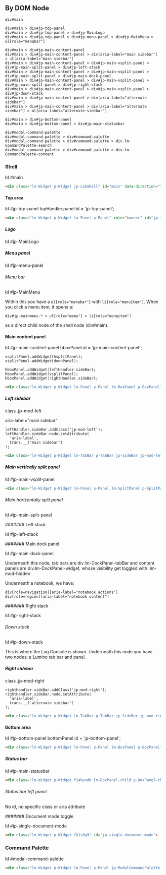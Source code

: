 ## By DOM Node

```
div#main

div#main > div#jp-top-panel
div#main > div#jp-top-panel > div#jp-MainLogo
div#main > div#jp-top-panel > div#jp-menu-panel > div#jp-MainMenu > ul[role="menubar"]

div#main > div#jp-main-content-panel
div#main > div#jp-main-content-panel > div[aria-label="main sidebar"] > ul[aria-label="main sidebar"]
div#main > div#jp-main-content-panel > div#jp-main-vsplit-panel > div#jp-main-split-panel > div#jp-left-stack
div#main > div#jp-main-content-panel > div#jp-main-vsplit-panel > div#jp-main-split-panel > div#jp-main-dock-panel
div#main > div#jp-main-content-panel > div#jp-main-vsplit-panel > div#jp-main-split-panel > div#jp-right-stack
div#main > div#jp-main-content-panel > div#jp-main-vsplit-panel > div#jp-down-stack
div#main > div#jp-main-content-panel > div[aria-label="alternate sidebar"]
div#main > div#jp-main-content-panel > div[aria-label="alternate sidebar"] > ul[aria-label="alternate-sidebar"]

div#main > div#jp-bottom-panel
div#main > div#jp-bottom-panel > div#jp-main-statusbar

div#modal-command-palette
div#modal-command-palette > div#command-palette
div#modal-command-palette > div#command-palette > div.lm-CommandPalette-search
div#modal-command-palette > div#command-palette > div.lm-CommandPalette-content
```

### Shell

Id #main

```html
<div class="lm-Widget p-Widget jp-LabShell" id="main" data-direction="top-to-bottom" data-alignment="start" data-shell-mode="multiple-document" style="min-width: 450px; min-height: 217px;">
```

#### Top area

Id #jp-top-panel
    topHandler.panel.id = 'jp-top-panel';

```html
<div class="lm-Widget p-Widget lm-Panel p-Panel" role="banner" id="jp-top-panel" style="position: absolute; top: 0px; left: 0px; width: 897px; height: 28px;">
```

##### Logo

Id #jp-MainLogo

##### Menu panel

Id #jp-menu-panel

###### Menu bar

Id #jp-MainMenu

Within this you have a `ul[role="menubar"]` with `li[role="menuitem"]`. When you click a menu item, it opens a:

    div#jp-mainmenu-* > ul[role="menu"] > li[role="menuitem"]

as a direct child node of the shell node (div#main).

#### Main content panel

Id #jp-main-content-panel
    hboxPanel.id = 'jp-main-content-panel';

    vsplitPanel.addWidget(hsplitPanel);
    vsplitPanel.addWidget(downPanel);

    hboxPanel.addWidget(leftHandler.sideBar);
    hboxPanel.addWidget(vsplitPanel);
    hboxPanel.addWidget(rightHandler.sideBar);

```html
<div class="lm-Widget p-Widget lm-Panel p-Panel lm-BoxPanel p-BoxPanel" data-direction="left-to-right" data-alignment="start" id="jp-main-content-panel" style="position: absolute; top: 28px; left: 0px; width: 897px; height: 904px; min-width: 450px; min-height: 165px;">
```

##### Left sidebar

class .jp-mod-left

aria-label="main sidebar"

    leftHandler.sideBar.addClass('jp-mod-left');
    leftHandler.sideBar.node.setAttribute(
      'aria-label',
      trans.__('main sidebar')
    );

```html
<div class="lm-Widget p-Widget lm-TabBar p-TabBar jp-SideBar jp-mod-left lm-BoxPanel-child p-BoxPanel-child" data-orientation="vertical" aria-label="main sidebar" role="complementary" style="position: absolute; top: 0px; left: 0px; width: 33px; height: 904px;">
```

##### Main vertically split panel

Id #jp-main-vsplit-panel

```html
<div class="lm-Widget p-Widget lm-Panel p-Panel lm-SplitPanel p-SplitPanel lm-BoxPanel-child p-BoxPanel-child" data-orientation="vertical" data-alignment="start" id="jp-main-vsplit-panel" style="position: absolute; top: 0px; left: 33px; width: 831px; height: 904px; min-width: 384px; min-height: 165px;">
```

###### Main horizontally split panel

Id #jp-main-split-panel

####### Left stack

Id #jp-left-stack

####### Main dock panel

Id #jp-main-dock-panel

Underneath this node, tab bars are div.lm-DockPanel-tabBar and content panels are div.lm-DockPanel-widget, whose visibility get toggled with .lm-mod-hidden

Underneath a notebook, we have:

    div[role=navigation][aria-label="notebook actions"]
    div[role=region][aria-label="notebook content"]


####### Right stack

Id #jp-right-stack

###### Down stack

Id #jp-down-stack

This is where the Log Console is shown. Underneath this node you have two nodes: a Lumino tab bar and panel.

##### Right sidebar

class .jp-mod-right

    rightHandler.sideBar.addClass('jp-mod-right');
    rightHandler.sideBar.node.setAttribute(
      'aria-label',
      trans.__('alternate sidebar')
    );

```html
<div class="lm-Widget p-Widget lm-TabBar p-TabBar jp-SideBar jp-mod-right lm-BoxPanel-child p-BoxPanel-child" data-orientation="vertical" aria-label="alternate sidebar" role="complementary" style="position: absolute; top: 0px; left: 864px; width: 33px; height: 904px;">
```

#### Bottom area

Id #jp-bottom-panel
    bottomPanel.id = 'jp-bottom-panel';

```html
<div class="lm-Widget p-Widget lm-Panel p-Panel lm-BoxPanel p-BoxPanel" data-direction="bottom-to-top" data-alignment="start" role="contentinfo" id="jp-bottom-panel" style="position: absolute; top: 932px; left: 0px; width: 897px; height: 24px; min-width: 0px; min-height: 24px;">
```

##### Status bar

Id #jp-main-statusbar

```html
<div class="lm-Widget p-Widget f14byud0 lm-BoxPanel-child p-BoxPanel-child" id="jp-main-statusbar" style="position: absolute; top: 0px; left: 0px; width: 897px; height: 24px;">
```

###### Status bar left panel

No id, no specific class or aria attribute

####### Document mode toggle

Id #jp-single-document-mode

```html
<div class="lm-Widget p-Widget fk1s8g9" id="jp-single-document-mode">
```

### Command Palette

Id #modal-command-palette

```html
<div class="lm-Widget p-Widget lm-Panel p-Panel jp-ModalCommandPalette lm-mod-hidden p-mod-hidden" id="modal-command-palette" tabindex="0" aria-hidden="true">
```
